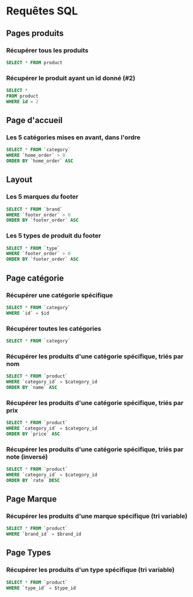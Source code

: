 # Requêtes SQL

## Pages produits  

### Récupérer tous les produits

```sql
SELECT * FROM product
```

### Récupérer le produit ayant un id donné (#2)

```sql
SELECT *
FROM product
WHERE id = 2
```

## Page d'accueil

### Les 5 catégories mises en avant, dans l'ordre

```sql
SELECT * FROM `category` 
WHERE `home_order` > 0 
ORDER BY `home_order` ASC
```

## Layout

### Les 5 marques du footer

```sql
SELECT * FROM `brand` 
WHERE `footer_order` > 0 
ORDER BY `footer_order` ASC
```

### Les 5 types de produit du footer

```sql
SELECT * FROM `type` 
WHERE `footer_order` > 0 
ORDER BY `footer_order` ASC
```

## Page catégorie

### Récupérer une catégorie spécifique

```sql
SELECT * FROM `category` 
WHERE `id` = $id
```

### Récupérer toutes les catégories

```sql
SELECT * FROM `category`
```

### Récupérer les produits d'une catégorie spécifique, triés par nom

```sql
SELECT * FROM `product`
WHERE `category_id` = $category_id
ORDER BY `name` ASC
```

### Récupérer les produits d'une catégorie spécifique, triés par prix

```sql
SELECT * FROM `product`
WHERE `category_id` = $category_id
ORDER BY `price` ASC
```

### Récupérer les produits d'une catégorie spécifique, triés par note (inversé)

```sql
SELECT * FROM `product`
WHERE `category_id` = $category_id
ORDER BY `rate` DESC
```

## Page Marque

### Récupérer les produits d'une marque spécifique (tri variable)

```sql
SELECT * FROM `product`
WHERE `brand_id` = $brand_id
```

## Page Types

### Récupérer les produits d'un type spécifique (tri variable)

```sql
SELECT * FROM `product`
WHERE `type_id` = $type_id
```

